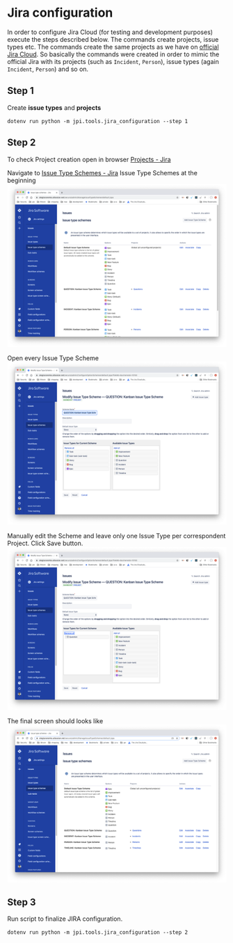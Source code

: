 # Jira configuration

In order to configure Jira Cloud (for testing and development
purposes) execute the steps described below. The commands create
projects, issue types etc. The commands create the same projects as we
have on [official Jira Cloud](http://glasswall.atlassian.net/). So
basically the commands were created in order to mimic the official
Jira with its projects (such as `Incident`, `Person`), issue types
(again `Incident`, `Person`) and so on.

## Step 1

Create **issue types** and **projects**

```
dotenv run python -m jpi.tools.jira_configuration --step 1
```

## Step 2

To check Project creation open in browser
[Projects - Jira](https://glasswall-dev.atlassian.net/secure/BrowseProjects.jspa)

Navigate to 
[Issue Type Schemes - Jira](https://glasswall-dev.atlassian.net/secure/admin/ManageIssueTypeSchemes!default.jspa)
Issue Type Schemes at the beginning
![Issue Types](docs/images/IssueTypes-Initial.png)

Open every Issue Type Scheme
![Edit Issue Schem](docs/images/IssueType-StartEdit.png)

Manually edit the Scheme and leave only one Issue Type per correspondent
Project. Click Save button.
![Edit Issue Schem](docs/images/IssueType-Edited.png)

The final screen should looks like 
![Issue Types - Final screen](docs/images/IssueTypes-Final.png)

## Step 3

Run script to finalize JIRA configuration.

```
dotenv run python -m jpi.tools.jira_configuration --step 2
```
